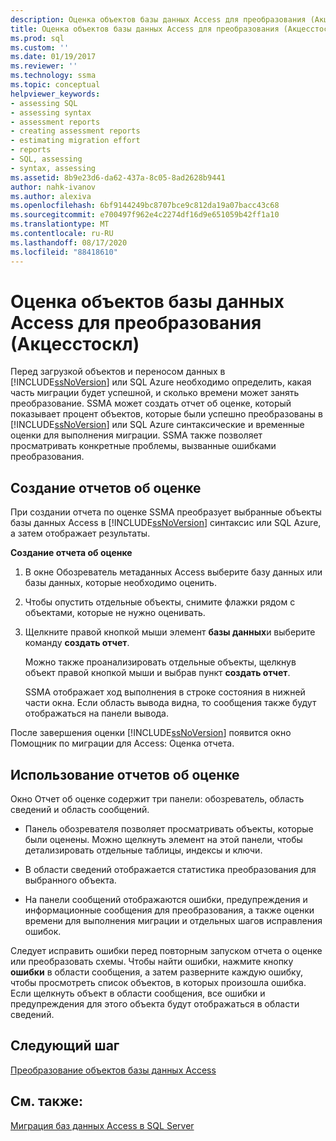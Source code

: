 ```yaml
---
description: Оценка объектов базы данных Access для преобразования (Акцесстоскл)
title: Оценка объектов базы данных Access для преобразования (Акцесстоскл) | Документация Майкрософт
ms.prod: sql
ms.custom: ''
ms.date: 01/19/2017
ms.reviewer: ''
ms.technology: ssma
ms.topic: conceptual
helpviewer_keywords:
- assessing SQL
- assessing syntax
- assessment reports
- creating assessment reports
- estimating migration effort
- reports
- SQL, assessing
- syntax, assessing
ms.assetid: 8b9e23d6-da62-437a-8c05-8ad2628b9441
author: nahk-ivanov
ms.author: alexiva
ms.openlocfilehash: 6bf9144249bc8707bce9c812da19a07bacc43c68
ms.sourcegitcommit: e700497f962e4c2274df16d9e651059b42ff1a10
ms.translationtype: MT
ms.contentlocale: ru-RU
ms.lasthandoff: 08/17/2020
ms.locfileid: "88418610"
---
```

# <a name="assessing-access-database-objects-for-conversion-accesstosql"></a>Оценка объектов базы данных Access для преобразования (Акцесстоскл)
Перед загрузкой объектов и переносом данных в [!INCLUDE[ssNoVersion](../../includes/ssnoversion-md.md)] или SQL Azure необходимо определить, какая часть миграции будет успешной, и сколько времени может занять преобразование. SSMA может создать отчет об оценке, который показывает процент объектов, которые были успешно преобразованы в [!INCLUDE[ssNoVersion](../../includes/ssnoversion-md.md)] или SQL Azure синтаксические и временные оценки для выполнения миграции. SSMA также позволяет просматривать конкретные проблемы, вызванные ошибками преобразования.  
  
## <a name="creating-assessment-reports"></a>Создание отчетов об оценке  
При создании отчета по оценке SSMA преобразует выбранные объекты базы данных Access в [!INCLUDE[ssNoVersion](../../includes/ssnoversion-md.md)] синтаксис или SQL Azure, а затем отображает результаты.  
  
**Создание отчета об оценке**  
  
1.  В окне Обозреватель метаданных Access выберите базу данных или базы данных, которые необходимо оценить.  
  
2.  Чтобы опустить отдельные объекты, снимите флажки рядом с объектами, которые не нужно оценивать.  
  
3.  Щелкните правой кнопкой мыши элемент **базы данных**и выберите команду **создать отчет**.  
  
    Можно также проанализировать отдельные объекты, щелкнув объект правой кнопкой мыши и выбрав пункт **создать отчет**.  
  
    SSMA отображает ход выполнения в строке состояния в нижней части окна. Если область вывода видна, то сообщения также будут отображаться на панели вывода.  
  
После завершения оценки [!INCLUDE[ssNoVersion](../../includes/ssnoversion-md.md)] появится окно Помощник по миграции для Access: Оценка отчета.  
  
## <a name="using-assessment-reports"></a>Использование отчетов об оценке  
Окно Отчет об оценке содержит три панели: обозреватель, область сведений и область сообщений.  
  
-   Панель обозревателя позволяет просматривать объекты, которые были оценены. Можно щелкнуть элемент на этой панели, чтобы детализировать отдельные таблицы, индексы и ключи.  
  
-   В области сведений отображается статистика преобразования для выбранного объекта.  
  
-   На панели сообщений отображаются ошибки, предупреждения и информационные сообщения для преобразования, а также оценки времени для выполнения миграции и отдельных шагов исправления ошибок.  
  
Следует исправить ошибки перед повторным запуском отчета о оценке или преобразовать схемы. Чтобы найти ошибки, нажмите кнопку **ошибки** в области сообщения, а затем разверните каждую ошибку, чтобы просмотреть список объектов, в которых произошла ошибка. Если щелкнуть объект в области сообщения, все ошибки и предупреждения для этого объекта будут отображаться в области сведений.  
  
## <a name="next-step"></a>Следующий шаг  
[Преобразование объектов базы данных Access](converting-access-database-objects-accesstosql.md)  
  
## <a name="see-also"></a>См. также:  
[Миграция баз данных Access в SQL Server](migrating-access-databases-to-sql-server-azure-sql-db-accesstosql.md)  
  
